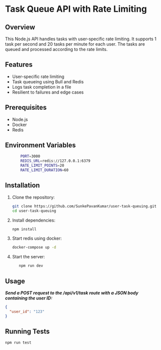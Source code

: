 # Task Queue API with Rate Limiting

## Overview
This Node.js API handles tasks with user-specific rate limiting. It supports 1 task per second and 20 tasks per minute for each user. The tasks are queued and processed according to the rate limits.

## Features
- User-specific rate limiting
- Task queueing using Bull and Redis
- Logs task completion in a file
- Resilient to failures and edge cases

## Prerequisites
- Node.js
- Docker
- Redis

## Environment Variables
 ```bash
        PORT=3000
        REDIS_URL=redis://127.0.0.1:6379
        RATE_LIMIT_POINTS=20
        RATE_LIMIT_DURATION=60
 ```
## Installation

1. Clone the repository:
   ```bash
   git clone https://github.com/SunkePavanKumar/user-task-queuing.git
   cd user-task-queuing
   ```
2. Install dependencies:
   ```bash
   npm install
   ```
3. Start redis using docker:
   ```bash
   docker-compose up -d
   ```
4. Start the server:
   ```bash
      npm run dev
    ```

## Usage

***Send a POST request to the /api/v1/task route with a JSON body containing the user ID:***

```json
{
  "user_id": "123"
}
```


## Running Tests

```bash
npm run test
```
